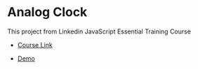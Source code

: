 # Analog Clock 

This project from Linkedin JavaScript Essential Training Course

- [Course Link](https://www.linkedin.com/learning/javascript-essential-training-3)

- [Demo]()



